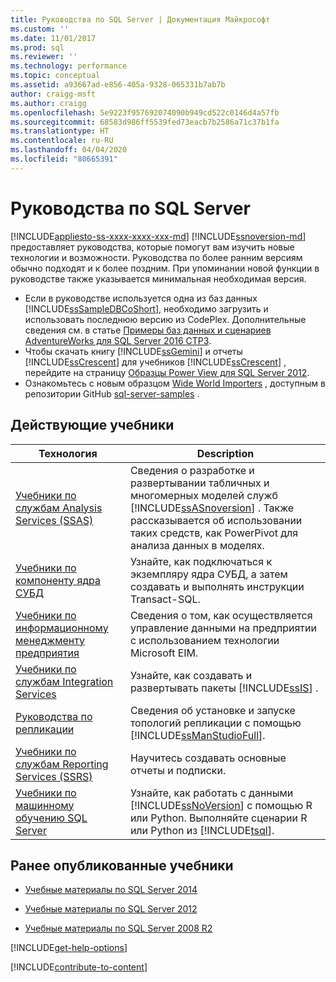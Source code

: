 ```yaml
---
title: Руководства по SQL Server | Документация Майкрософт
ms.custom: ''
ms.date: 11/01/2017
ms.prod: sql
ms.reviewer: ''
ms.technology: performance
ms.topic: conceptual
ms.assetid: a93667ad-e856-405a-9328-065331b7ab7b
author: craigg-msft
ms.author: craigg
ms.openlocfilehash: 5e9223f957692074090b949cd522c0146d4a57fb
ms.sourcegitcommit: 68583d986ff5539fed73eacb7b2586a71c37b1fa
ms.translationtype: HT
ms.contentlocale: ru-RU
ms.lasthandoff: 04/04/2020
ms.locfileid: "80665391"
---
```

# <a name="tutorials-for-sql-server"></a>Руководства по SQL Server
[!INCLUDE[appliesto-ss-xxxx-xxxx-xxx-md](../includes/appliesto-ss-xxxx-xxxx-xxx-md.md)]
[!INCLUDE[ssnoversion-md](../includes/ssnoversion-md.md)] предоставляет руководства, которые помогут вам изучить новые технологии и возможности. Руководства по более ранним версиям обычно подходят и к более поздним. При упоминании новой функции в руководстве также указывается минимальная необходимая версия.  
     
-   Если в руководстве используется одна из баз данных [!INCLUDE[ssSampleDBCoShort](../includes/sssampledbcoshort-md.md)], необходимо загрузить и использовать последнюю версию из CodePlex. Дополнительные сведения см. в статье [Примеры баз данных и сценариев AdventureWorks для SQL Server 2016 CTP3](https://www.microsoft.com/download/details.aspx?id=49502).    
-   Чтобы скачать книгу [!INCLUDE[ssGemini](../includes/ssgemini-md.md)] и отчеты [!INCLUDE[ssCrescent](../includes/sscrescent-md.md)] для учебников [!INCLUDE[ssCrescent](../includes/sscrescent-md.md)] , перейдите на страницу [Образцы Power View для SQL Server 2012](https://go.microsoft.com/fwlink/?LinkId=220734).  
- Ознакомьтесь с новым образцом [Wide World Importers](../sample/world-wide-importers/wide-world-importers-documentation.md) , доступным в репозитории GitHub [sql-server-samples](https://github.com/Microsoft/sql-server-samples) . 

 
## <a name="current-tutorials"></a>Действующие учебники  
  
|Технология|Description|  
|--------------|---------------|  
|[Учебники по службам Analysis Services (SSAS)](https://docs.microsoft.com/analysis-services/analysis-services-tutorials-ssas)|Сведения о разработке и развертывании табличных и многомерных моделей служб [!INCLUDE[ssASnoversion](../includes/ssasnoversion-md.md)] . Также рассказывается об использовании таких средств, как PowerPivot для анализа данных в моделях.|  
|[Учебники по компоненту ядра СУБД](../relational-databases/database-engine-tutorials.md)|Узнайте, как подключаться к экземпляру ядра СУБД, а затем создавать и выполнять инструкции Transact-SQL.|  
|[Учебники по информационному менеджменту предприятия](https://msdn.microsoft.com/library/8745dc80-193d-4de0-9f17-ba648ab1e81c)|Сведения о том, как осуществляется управление данными на предприятии с использованием технологии Microsoft EIM.|  
|[Учебники по службам Integration Services](../integration-services/integration-services-tutorials.md)|Узнайте, как создавать и развертывать пакеты [!INCLUDE[ssIS](../includes/ssis-md.md)] .|  
|[Руководства по репликации](../relational-databases/replication/replication-tutorials.md)|Сведения об установке и запуске топологий репликации с помощью [!INCLUDE[ssManStudioFull](../includes/ssmanstudiofull-md.md)].|  
|[Учебники по службам Reporting Services (SSRS)](../reporting-services/reporting-services-tutorials-ssrs.md)|Научитесь создавать основные отчеты и подписки.|  
|[Учебники по машинному обучению SQL Server](../machine-learning/tutorials/sql-server-r-tutorials.md)|Узнайте, как работать с данными [!INCLUDE[ssNoVersion](../includes/ssnoversion-md.md)] с помощью R или Python. Выполняйте сценарии R или Python из [!INCLUDE[tsql](../includes/tsql-md.md)].|  
  
 ## <a name="previously-published-tutorials"></a>Ранее опубликованные учебники 
  
 - [Учебные материалы по SQL Server 2014](https://msdn.microsoft.com/library/hh231699(v=sql.120).aspx)  
  
 - [Учебные материалы по SQL Server 2012](https://msdn.microsoft.com/library/hh231699(v=sql.110).aspx)  
  
 - [Учебные материалы по SQL Server 2008 R2](https://msdn.microsoft.com/library/ms167593.aspx)   

[!INCLUDE[get-help-options](../includes/paragraph-content/get-help-options.md)]

[!INCLUDE[contribute-to-content](../includes/paragraph-content/contribute-to-content.md)]
